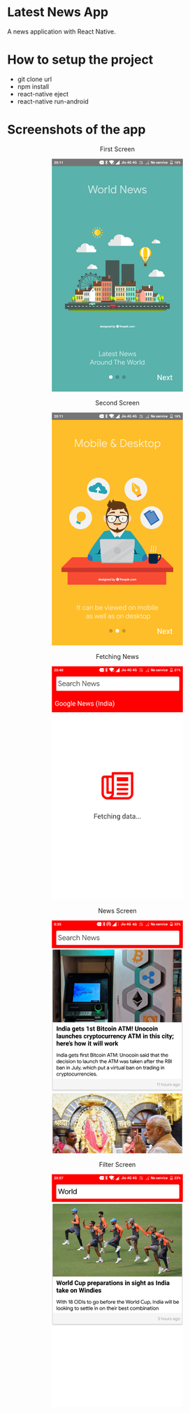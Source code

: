 # Latest News App

A news application with React Native. 


# How to setup the project

  - git clone url
  - npm install
  - react-native eject
  - react-native run-android
  
# Screenshots of the app


<div align="center">
  <p>First Screen</p>
  <img src="/screenshots/FIRST_SCREEN.png" width="300px"</img> 
</div>

<div align="center">
  <p>Second Screen</p>
  <img src="/screenshots/SECOND_SCREEN.png" width="300px"</img> 
</div>

<div align="center">
  <p>Fetching News</p>
  <img src="/screenshots/FETCH_DATA.png" width="300px"</img> 
</div>

<div align="center">
  <p>News Screen</p>
  <img src="/screenshots/MAIN_SCREEN.png" width="300px"</img> 
</div>

<div align="center">
  <p>Filter Screen</p>
  <img src="/screenshots/SEARCH.png" width="300px"</img> 
</div>





